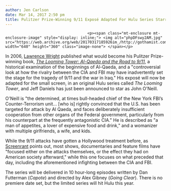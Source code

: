 ```yaml
---
author: Jen Carlson
date: Mar 14, 2017 2:50 pm
title: Pulitzer Prize-Winning 9/11 Exposé Adapted For Hulu Series Starring Jeff Daniels
---
```


	
										<p><span class="mt-enclosure mt-enclosure-image" style="display: inline;"> <img alt="phpDFswy2AM.jpg" src="https://web.archive.org/web/20170317185926im_/http://gothamist.com/attachments/arts_jen/phpDFswy2AM.jpg" width="640" height="360" class="image-none"> </span></p>

<p>In 2006, <a href="https://web.archive.org/web/20170317185926/http://gothamist.com/2010/09/29/lawrence_wright_interview.php">Lawrence Wright</a> published what would become his Pulitzer Prize-winning book, <a href="https://web.archive.org/web/20170317185926/https://www.amazon.com/Looming-Tower-Al-Qaeda-Road-11/dp/1400030846"><em>The Looming Tower: Al-Qaeda and the Road to 9/11</em></a>, a historical examination of the beginnings of Al-Qaeda, and a &quot;controversial look at how the rivalry between the CIA and FBI may have inadvertently set the stage for the tragedy of 9/11 and the war in Iraq.&quot; His expos&#xE9; will now be adapted for the small screen, in an original Hulu series called <em>The Looming Tower</em>, and Jeff Daniels has just been announced to star as John O&apos;Neill.</p>

<p>O&apos;Neill is &quot;the determined, at times bull-headed chief of the New York FBI&#x2019;s Counter-Terrorism unit... [who is] rightly convinced that the U.S. has been targeted for attack by Al Qaeda, and faces deliberately insufficient cooperation from other organs of the Federal government, particularly from his counterpart at the frequently antagonistic CIA.&quot; He is described as &quot;a man of appetites, a lover of expensive food and drink,&quot; and a womanizer with multiple girlfriends, a wife, and kids. </p>

<p>While the 9/11 attacks have gotten a Hollywood treatment before, as <a href="https://web.archive.org/web/20170317185926/http://screenrant.com/looming-tower-jeff-daniels-hulu-911/">Screenrant</a> points out, most shows, documentaries and feature films have &quot;focused either on the attacks themselves, or the effect they had on American society afterward,&quot; while this one focuses on what preceded that day, including the aforementioned infighting between the CIA and FBI.</p>

<p>The series will be delivered in 10 hour-long episodes written by Dan Futterman (<em>Capote</em>) and directed by Alex Gibney (<em>Going Clear</em>). There is no premiere date set, but the limited series will hit Hulu this year.</p>					
										
									
				